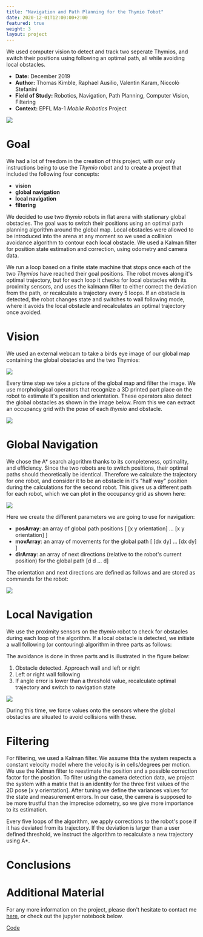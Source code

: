 ```yaml
---
title: "Navigation and Path Planning for the Thymio Tobot"
date: 2020-12-01T12:00:00+2:00
featured: true
weight: 3
layout: project
---
```


We used computer vision to detect and track two seperate Thymios, and switch their positions using following an optimal path, all while avoiding local obstacles.

* **Date:** December 2019
* **Author:** Thomas Kimble, Raphael Ausilio, Valentin Karam, Niccolò Stefanini
* **Field of Study:** Robotics, Navigation, Path Planning, Computer Vision, Filtering
* **Context:** EPFL Ma-1 *Mobile Robotics* Project

<div class="web-image-md">
    <img src="../../images/project-images/thymio/thymio_robot.png">
</div>

# Goal

We had a lot of freedom in the creation of this project, with our only instructions being to use the *Thymio* robot and to create a project that included the following four concepts:
* **vision**
* **global navigation**
* **local navigation** 
* **filtering**

We decided to use two *thymio* robots in flat arena with stationary global obstacles. The goal was to switch their positions using an optimal path planning algorithm around the global map. Local obstacles were allowed to be introduced into the arena at any moment so we used a collision avoidance algorithm to contour each local obstacle. We used a Kalman filter for position state estimation and correction, using odometry and camera data.

We run a loop based on a finite state machine that stops once each of the two *Thymios* have reached their goal positions. The robot moves along it's optimal trajectory, but for each loop it checks for local obstacles with its proximity sensors, and uses the kalmann filter to either correct the deviation from the path, or recalculate a trajectory every 5 loops. If an obstacle is detected, the robot changes state and switches to wall following mode, where it avoids the local obstacle and recalculates an optimal trajectory once avoided.

# Vision

We used an external webcam to take a birds eye image of our global map containing the global obstacles and the two Thymios:

<div class="web-image-md">
    <img src="../../images/project-images/thymio/thymio_global_map.png">
</div>

Every time step we take a picture of the global map and filter the image. We use morphological operators that recognize a 3D printed part place on the robot to estimate it's position and orientation. These operators also detect the global obstacles as shown in the image below. From this we can extract an occupancy grid with the pose of each *thymio* and obstacle.

<div class="web-image-md">
    <img src="../../images/project-images/thymio/thymio_detection.png">
</div>

# Global Navigation

We chose the A\* search algorithm thanks to its completeness, optimality, and efficiency. Since the two robots are to switch positions, their optimal paths should theoretically be identical. Therefore we calculate the trajectory for one robot, and consider it to be an obstacle in it's "half way" position during the calculations for the second robot. This gives us a different path for each robot, which we can plot in the occupancy grid as shown here:

<div class="web-image-md">
    <img src="../../images/project-images/thymio/thymio_paths.png">
</div>

Here we create the different parameters we are going to use for navigation:
- **posArray**: an array of global path positions [ [x y orientation] ... [x y orientation] ]
- **movArray**: an array of movements for the global path [ [dx dy] ... [dx dy] ]
- **dirArray**: an array of next directions (relative to the robot's current position) for the global path [d d ... d]

The orientation and next directions are defined as follows and are stored as commands for the robot: 

<div class="web-image-md">
    <img src="../../images/project-images/thymio/thymio_movement.svg">
</div>

# Local Navigation

We use the proximity sensors on the *thymio* robot to check for obstacles during each loop of the algorithm. If a local obstacle is detected, we initiate a wall following (or contouring) algorithm in three parts as follows:

The avoidance is done in three parts and is illustrated in the figure below:
1. Obstacle detected. Approach wall and left or right
2. Left or right wall following
3. If angle error is lower than a threshold value, recalculate optimal trajectory and switch to navigation state

<div class="web-image-ms">
    <img src="../../images/project-images/thymio/thymio_obstacle.svg">
</div>

During this time, we force values onto the sensors where the global obstacles are situated to avoid collisions with these.

# Filtering

For filtering, we used a Kalman filter. We assume thta the system respects a constant velocity model where the velocity is in cells/degrees per motion. We use the Kalman filter to reestimate the position and a possible correction factor for the position. To filter using the camera detection data, we project the system with a matrix that is an identity for the three first values of the 2D pose [x y orientation]. After tuning we define the variances values for the state and measurement errors. In our case, the camera is supposed to be more trustful than the imprecise odometry, so we give more importance to its estimation.

Every five loops of the algorithm, we apply corrections to the robot's pose if it has deviated from its trajectory. If the deviation is larger than a user defined threshold, we instruct the algorithm to recalculate a new trajectory using A*.

# Conclusions


# Additional Material

For any more information on the project, please don't hesitate to contact me <a href="/contact">here</a>, or check out the jupyter notebook below.

<div class="row justify-content-center">
  <div class="col-auto">
    <a class="button_link" href="https://github.com/ThomasKimble/thymio-mobile-robotics" target="_blank">Code</a>
  </div>
</div>
